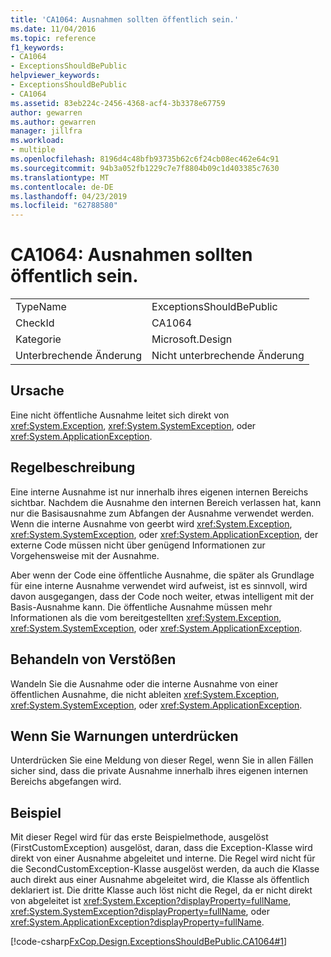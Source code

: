 ```yaml
---
title: 'CA1064: Ausnahmen sollten öffentlich sein.'
ms.date: 11/04/2016
ms.topic: reference
f1_keywords:
- CA1064
- ExceptionsShouldBePublic
helpviewer_keywords:
- ExceptionsShouldBePublic
- CA1064
ms.assetid: 83eb224c-2456-4368-acf4-3b3378e67759
author: gewarren
ms.author: gewarren
manager: jillfra
ms.workload:
- multiple
ms.openlocfilehash: 8196d4c48bfb93735b62c6f24cb08ec462e64c91
ms.sourcegitcommit: 94b3a052fb1229c7e7f8804b09c1d403385c7630
ms.translationtype: MT
ms.contentlocale: de-DE
ms.lasthandoff: 04/23/2019
ms.locfileid: "62788580"
---
```

# <a name="ca1064-exceptions-should-be-public"></a>CA1064: Ausnahmen sollten öffentlich sein.

|||
|-|-|
|TypeName|ExceptionsShouldBePublic|
|CheckId|CA1064|
|Kategorie|Microsoft.Design|
|Unterbrechende Änderung|Nicht unterbrechende Änderung|

## <a name="cause"></a>Ursache
 Eine nicht öffentliche Ausnahme leitet sich direkt von <xref:System.Exception>, <xref:System.SystemException>, oder <xref:System.ApplicationException>.

## <a name="rule-description"></a>Regelbeschreibung
 Eine interne Ausnahme ist nur innerhalb ihres eigenen internen Bereichs sichtbar. Nachdem die Ausnahme den internen Bereich verlassen hat, kann nur die Basisausnahme zum Abfangen der Ausnahme verwendet werden. Wenn die interne Ausnahme von geerbt wird <xref:System.Exception>, <xref:System.SystemException>, oder <xref:System.ApplicationException>, der externe Code müssen nicht über genügend Informationen zur Vorgehensweise mit der Ausnahme.

 Aber wenn der Code eine öffentliche Ausnahme, die später als Grundlage für eine interne Ausnahme verwendet wird aufweist, ist es sinnvoll, wird davon ausgegangen, dass der Code noch weiter, etwas intelligent mit der Basis-Ausnahme kann. Die öffentliche Ausnahme müssen mehr Informationen als die vom bereitgestellten <xref:System.Exception>, <xref:System.SystemException>, oder <xref:System.ApplicationException>.

## <a name="how-to-fix-violations"></a>Behandeln von Verstößen
 Wandeln Sie die Ausnahme oder die interne Ausnahme von einer öffentlichen Ausnahme, die nicht ableiten <xref:System.Exception>, <xref:System.SystemException>, oder <xref:System.ApplicationException>.

## <a name="when-to-suppress-warnings"></a>Wenn Sie Warnungen unterdrücken
 Unterdrücken Sie eine Meldung von dieser Regel, wenn Sie in allen Fällen sicher sind, dass die private Ausnahme innerhalb ihres eigenen internen Bereichs abgefangen wird.

## <a name="example"></a>Beispiel
 Mit dieser Regel wird für das erste Beispielmethode, ausgelöst (FirstCustomException) ausgelöst, daran, dass die Exception-Klasse wird direkt von einer Ausnahme abgeleitet und interne. Die Regel wird nicht für die SecondCustomException-Klasse ausgelöst werden, da auch die Klasse auch direkt aus einer Ausnahme abgeleitet wird, die Klasse als öffentlich deklariert ist. Die dritte Klasse auch löst nicht die Regel, da er nicht direkt von abgeleitet ist <xref:System.Exception?displayProperty=fullName>, <xref:System.SystemException?displayProperty=fullName>, oder <xref:System.ApplicationException?displayProperty=fullName>.

 [!code-csharp[FxCop.Design.ExceptionsShouldBePublic.CA1064#1](../code-quality/codesnippet/CSharp/ca1064-exceptions-should-be-public_1.cs)]
